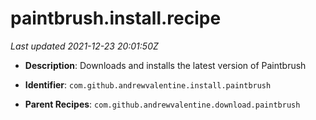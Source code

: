 # paintbrush.install.recipe

_Last updated 2021-12-23 20:01:50Z_

- **Description**: Downloads and installs the latest version of Paintbrush

- **Identifier**: `com.github.andrewvalentine.install.paintbrush`

- **Parent Recipes**: `com.github.andrewvalentine.download.paintbrush`
